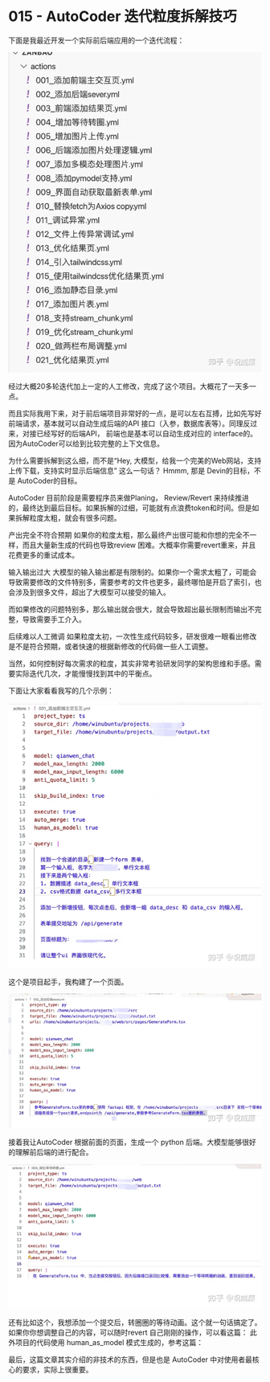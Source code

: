# 015 - AutoCoder 迭代粒度拆解技巧

下面是我最近开发一个实际前后端应用的一个迭代流程：

![](../images/image15-01.png)

经过大概20多轮迭代加上一定的人工修改，完成了这个项目。大概花了一天多一点。

而且实际我用下来，对于前后端项目非常好的一点，是可以左右互搏，比如先写好前端请求，基本就可以自动生成后端的API 接口（入参，数据库表等）。同理反过来，对接已经写好的后端API， 前端也是基本可以自动生成对应的 interface的。因为AutoCoder可以给到比较完整的上下文信息。

为什么需要拆解到这么细，而不是“Hey, 大模型，给我一个完美的Web网站，支持上传下载，支持实时显示后端信息” 这么一句话？ Hmmm, 那是 Devin的目标，不是 AutoCoder的目标。

AutoCoder 目前阶段是需要程序员来做Planing， Review/Revert 来持续推进的，最终达到最后目标。如果拆解的过细，可能就有点浪费token和时间。但是如果拆解粒度太粗，就会有很多问题。

产出完全不符合预期
如果你的粒度太粗，那么最终产出很可能和你想的完全不一样，而且大量新生成的代码也导致review 困难。大概率你需要revert重来，并且花费更多的重试成本。

输入输出过大
大模型的输入输出都是有限制的。如果你一个需求太粗了，可能会导致需要修改的文件特别多，需要参考的文件也更多，最终哪怕是开启了索引，也会涉及到很多文件，超出了大模型可以接受的输入。

而如果修改的问题特别多，那么输出就会很大，就会导致超出最长限制而输出不完整，导致需要手工介入。

后续难以人工微调
如果粒度太初，一次性生成代码较多，研发很难一眼看出修改是不是符合预期，或者快速的根据新修改的代码做一些人工调整。

当然，如何控制好每次需求的粒度，其实非常考验研发同学的架构思维和手感。需要实际迭代几次，才能慢慢找到其中的平衡点。



下面让大家看看我写的几个示例：

![](../images/image15-02.png)

这个是项目起手，我构建了一个页面。

![](../images/image15-03.png)


接着我让AutoCoder 根据前面的页面，生成一个 python 后端。大模型能够很好的理解前后端的进行配合。

![](../images/image15-04.png)

还有比如这个，我想添加一个提交后，转圈圈的等待动画。这个就一句话搞定了。如果你你想调整自己的内容，可以随时revert 自己刚刚的操作，可以看这篇：
[](./012-AutoCoder如何保障auto-merge下的代码安全.md)
此外项目的代码使用 human_as_model 模式生成的，参考这篇：[](./003-%20AutoCoder%20使用Web版大模型，性感的Human%20As%20Model%20模式.md)

最后，这篇文章其实介绍的非技术的东西，但是也是 AutoCoder 中对使用者最核心的要求，实际上很重要。

